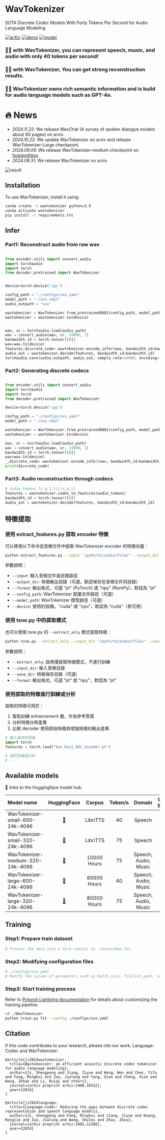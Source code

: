 # WavTokenizer
SOTA Discrete Codec Models With Forty Tokens Per Second for Audio Language Modeling 



[![arXiv](https://img.shields.io/badge/arXiv-Paper-<COLOR>.svg)](https://arxiv.org/abs/2408.16532)
[![demo](https://img.shields.io/badge/WanTokenizer-Demo-red)](https://wavtokenizer.github.io/)
[![model](https://img.shields.io/badge/%F0%9F%A4%97%20WavTokenizer-Models-blue)](https://huggingface.co/novateur/WavTokenizer)



### 🎉🎉 with WavTokenizer, you can represent speech, music, and audio with only 40 tokens per second!
### 🎉🎉 with WavTokenizer, You can get strong reconstruction results.
### 🎉🎉 WavTokenizer owns rich semantic information and is build for audio language models such as GPT-4o.

<!--
# Tips
We have noticed that several works (approximately exceed ten recent months) have incorrectly cited WavTokenizer. Below is the correct citation format. We sincerely appreciate the community's attention and interest.
```
@article{ji2024wavtokenizer,
  title={Wavtokenizer: an efficient acoustic discrete codec tokenizer for audio language modeling},
  author={Ji, Shengpeng and Jiang, Ziyue and Wang, Wen and Chen, Yifu and Fang, Minghui and Zuo, Jialong and Yang, Qian and Cheng, Xize and Wang, Zehan and Li, Ruiqi and others},
  journal={arXiv preprint arXiv:2408.16532},
  year={2024}
}
```
-->

# 🔥 News
- *2024.11.22*: We release WavChat (A survey of spoken dialogue models about 60 pages) on arxiv.
- *2024.10.22*: We update WavTokenizer on arxiv and release WavTokenizer-Large checkpoint.
- *2024.09.09*: We release WavTokenizer-medium checkpoint on [huggingface](https://huggingface.co/collections/novateur/wavtokenizer-medium-large-66de94b6fd7d68a2933e4fc0).
- *2024.08.31*: We release WavTokenizer on arxiv.

![result](result.png)


## Installation

To use WavTokenizer, install it using:

```bash
conda create -n wavtokenizer python=3.9
conda activate wavtokenizer
pip install -r requirements.txt
```

## Infer

### Part1: Reconstruct audio from raw wav

```python

from encoder.utils import convert_audio
import torchaudio
import torch
from decoder.pretrained import WavTokenizer


device=torch.device('cpu')

config_path = "./configs/xxx.yaml"
model_path = "./xxx.ckpt"
audio_outpath = "xxx"

wavtokenizer = WavTokenizer.from_pretrained0802(config_path, model_path)
wavtokenizer = wavtokenizer.to(device)


wav, sr = torchaudio.load(audio_path)
wav = convert_audio(wav, sr, 24000, 1) 
bandwidth_id = torch.tensor([0])
wav=wav.to(device)
features,discrete_code= wavtokenizer.encode_infer(wav, bandwidth_id=bandwidth_id)
audio_out = wavtokenizer.decode(features, bandwidth_id=bandwidth_id) 
torchaudio.save(audio_outpath, audio_out, sample_rate=24000, encoding='PCM_S', bits_per_sample=16)
```


### Part2: Generating discrete codecs
```python

from encoder.utils import convert_audio
import torchaudio
import torch
from decoder.pretrained import WavTokenizer

device=torch.device('cpu')

config_path = "./configs/xxx.yaml"
model_path = "./xxx.ckpt"

wavtokenizer = WavTokenizer.from_pretrained0802(config_path, model_path)
wavtokenizer = wavtokenizer.to(device)

wav, sr = torchaudio.load(audio_path)
wav = convert_audio(wav, sr, 24000, 1) 
bandwidth_id = torch.tensor([0])
wav=wav.to(device)
_,discrete_code= wavtokenizer.encode_infer(wav, bandwidth_id=bandwidth_id)
print(discrete_code)
```



### Part3: Audio reconstruction through codecs
```python
# audio_tokens [n_q,1,t]/[n_q,t]
features = wavtokenizer.codes_to_features(audio_tokens)
bandwidth_id = torch.tensor([0])  
audio_out = wavtokenizer.decode(features, bandwidth_id=bandwidth_id)
```

## 特徵提取

### 使用 extract_features.py 提取 encoder 特徵

可以使用以下命令從音頻文件中提取 WavTokenizer encoder 的特徵向量：

```bash
python extract_features.py --input "/path/to/audio/files" --output_dir "./results/features" --format "pt"
```

參數說明：
- `--input`: 輸入音頻文件或目錄路徑
- `--output_dir`: 特徵輸出目錄（可選，默認保存在音頻文件同目錄）
- `--format`: 輸出格式，可選 "pt" (PyTorch) 或 "npy" (NumPy)，默認為 "pt"
- `--config_path`: WavTokenizer 配置文件路徑（可選）
- `--model_path`: WavTokenizer 模型路徑（可選）
- `--device`: 使用的設備，"cuda" 或 "cpu"，默認為 "cuda"（若可用）

### 使用 tsne.py 中的提取模式

也可以使用 tsne.py 的 `--extract_only` 模式提取特徵：

```bash
python tsne.py --extract_only --input_dir "/path/to/audio/files" --save_dir "./results/features" --format "pt"
```

參數說明：
- `--extract_only`: 啟用僅提取特徵模式，不進行訓練
- `--input_dir`: 輸入音頻目錄
- `--save_dir`: 特徵保存目錄（可選）
- `--format`: 輸出格式，可選 "pt" 或 "npy"，默認為 "pt"

### 使用提取的特徵進行訓練或分析

提取的特徵可用於：
1. 幫助訓練 enhancement 層，作為參考答案
2. 分析特徵分佈差異
3. 比較 decoder 使用原始特徵與增強特徵的輸出差異

```python
# 載入保存的特徵
import torch
features = torch.load("box_boy1_001_encoder.pt")

# 用於訓練或分析
# ...
```

## Available models
🤗 links to the Huggingface model hub.

| Model name                                                          |                                                                                                            HuggingFace                                                                                                             |  Corpus  |  Token/s  | Domain | Open-Source |
|:--------------------------------------------------------------------|:------------------------------------------------------------------------------------------------------------------------------------------------------------------------------------------------------------------------------------:|:--------:|:---------:|:----------:|:------:|
| WavTokenizer-small-600-24k-4096             |             [🤗](https://huggingface.co/novateur/WavTokenizer/blob/main/WavTokenizer_small_600_24k_4096.ckpt)    | LibriTTS  | 40  |  Speech  | √ |
| WavTokenizer-small-320-24k-4096             |             [🤗](https://huggingface.co/novateur/WavTokenizer/blob/main/WavTokenizer_small_320_24k_4096.ckpt)     | LibriTTS  | 75 |  Speech  | √|
| WavTokenizer-medium-320-24k-4096                 |               [🤗](https://huggingface.co/collections/novateur/wavtokenizer-medium-large-66de94b6fd7d68a2933e4fc0)         | 10000 Hours | 75 |  Speech, Audio, Music  | √ |
| WavTokenizer-large-600-24k-4096 | [🤗](https://huggingface.co/novateur/WavTokenizer-large-unify-40token) | 80000 Hours | 40 |   Speech, Audio, Music   | √|
| WavTokenizer-large-320-24k-4096   | [🤗](https://huggingface.co/novateur/WavTokenizer-large-speech-75token) | 80000 Hours | 75 |   Speech, Audio, Music   | √ |

      

## Training

### Step1: Prepare train dataset
```python
# Process the data into a form similar to ./data/demo.txt
```

### Step2: Modifying configuration files
```python
# ./configs/xxx.yaml
# Modify the values of parameters such as batch_size, filelist_path, save_dir, device
```

### Step3: Start training process
Refer to [Pytorch Lightning documentation](https://lightning.ai/docs/pytorch/stable/) for details about customizing the
training pipeline.

```bash
cd ./WavTokenizer
python train.py fit --config ./configs/xxx.yaml
```


## Citation

If this code contributes to your research, please cite our work, Language-Codec and WavTokenizer:

```
@article{ji2024wavtokenizer,
  title={Wavtokenizer: an efficient acoustic discrete codec tokenizer for audio language modeling},
  author={Ji, Shengpeng and Jiang, Ziyue and Wang, Wen and Chen, Yifu and Fang, Minghui and Zuo, Jialong and Yang, Qian and Cheng, Xize and Wang, Zehan and Li, Ruiqi and others},
  journal={arXiv preprint arXiv:2408.16532},
  year={2024}
}

@article{ji2024language,
  title={Language-codec: Reducing the gaps between discrete codec representation and speech language models},
  author={Ji, Shengpeng and Fang, Minghui and Jiang, Ziyue and Huang, Rongjie and Zuo, Jialung and Wang, Shulei and Zhao, Zhou},
  journal={arXiv preprint arXiv:2402.12208},
  year={2024}
}
```